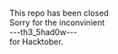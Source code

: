 This repo has been closed <br>
Sorry for the inconvinient <br>
---th3_5had0w--- <br>
for Hacktober.
